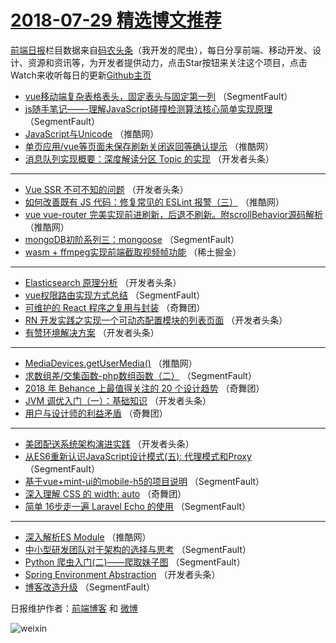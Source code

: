 # [2018-07-29 精选博文推荐](http://hao.caibaojian.com/date/2018/07/29)

[前端日报](http://caibaojian.com/c/news)栏目数据来自[码农头条](http://hao.caibaojian.com/)（我开发的爬虫），每日分享前端、移动开发、设计、资源和资讯等，为开发者提供动力，点击Star按钮来关注这个项目，点击Watch来收听每日的更新[Github主页](https://github.com/kujian/frontendDaily)
* [vue移动端复杂表格表头，固定表头与固定第一列](http://hao.caibaojian.com/81310.html) （SegmentFault）
* [js随手笔记&#8212;&#8212;-理解JavaScript碰撞检测算法核心简单实现原理](http://hao.caibaojian.com/81312.html) （SegmentFault）
* [JavaScript与Unicode](http://hao.caibaojian.com/81344.html) （推酷网）
* [单页应用/vue等页面未保存刷新关闭返回等确认提示](http://hao.caibaojian.com/81345.html) （推酷网）
* [消息队列实现概要：深度解读分区 Topic 的实现](http://hao.caibaojian.com/81324.html) （开发者头条）

***
* [Vue SSR 不可不知的问题](http://hao.caibaojian.com/81325.html) （开发者头条）
* [如何改善既有 JS 代码：修复常见的 ESLint 报警（三）](http://hao.caibaojian.com/81347.html) （推酷网）
* [vue vue-router 完美实现前进刷新，后退不刷新。附scrollBehavior源码解析](http://hao.caibaojian.com/81348.html) （推酷网）
* [mongoDB初阶系列三：mongoose](http://hao.caibaojian.com/81304.html) （SegmentFault）
* [wasm + ffmpeg实现前端截取视频帧功能](http://hao.caibaojian.com/81317.html) （稀土掘金）

***
* [Elasticsearch 原理分析](http://hao.caibaojian.com/81330.html) （开发者头条）
* [vue权限路由实现方式总结](http://hao.caibaojian.com/81307.html) （SegmentFault）
* [可维护的 React 程序之复用与封装](http://hao.caibaojian.com/81355.html) （奇舞团）
* [RN 开发实践之实现一个可动态配置模块的列表页面](http://hao.caibaojian.com/81331.html) （开发者头条）
* [有赞环境解决方案](http://hao.caibaojian.com/81321.html) （开发者头条）

***
* [MediaDevices.getUserMedia()](http://hao.caibaojian.com/81343.html) （推酷网）
* [求数组差/交集函数-php数组函数（二）](http://hao.caibaojian.com/81309.html) （SegmentFault）
* [2018 年 ​Behance 上最值得关注的 20 个设计趋势](http://hao.caibaojian.com/81357.html) （奇舞团）
* [JVM 调优入门（一）：基础知识](http://hao.caibaojian.com/81322.html) （开发者头条）
* [用户与设计师的利益矛盾](http://hao.caibaojian.com/81358.html) （奇舞团）

***
* [美团配送系统架构演进实践](http://hao.caibaojian.com/81323.html) （开发者头条）
* [从ES6重新认识JavaScript设计模式(五): 代理模式和Proxy](http://hao.caibaojian.com/81300.html) （SegmentFault）
* [基于vue+mint-ui的mobile-h5的项目说明](http://hao.caibaojian.com/81311.html) （SegmentFault）
* [深入理解 CSS 的 width: auto](http://hao.caibaojian.com/81359.html) （奇舞团）
* [简单 16步走一遍 Laravel Echo 的使用](http://hao.caibaojian.com/81301.html) （SegmentFault）

***
* [深入解析ES Module](http://hao.caibaojian.com/81346.html) （推酷网）
* [中小型研发团队对于架构的选择与思考](http://hao.caibaojian.com/81302.html) （SegmentFault）
* [Python 爬虫入门(二)——爬取妹子图](http://hao.caibaojian.com/81313.html) （SegmentFault）
* [Spring Environment Abstraction](http://hao.caibaojian.com/81326.html) （开发者头条）
* [博客改造升级](http://hao.caibaojian.com/81303.html) （SegmentFault）

日报维护作者：[前端博客](http://caibaojian.com/) 和 [微博](http://caibaojian.com/go/weibo)

![weixin](https://user-images.githubusercontent.com/3055447/38468989-651132ac-3b80-11e8-8e6b-15122322a9d7.png)